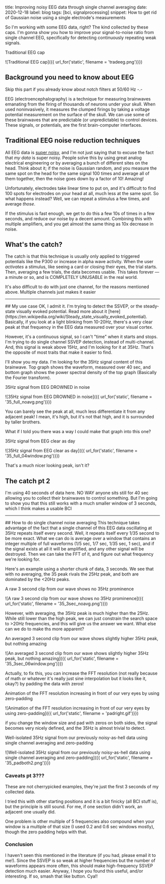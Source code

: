 title: Improving noisy EEG data through single channel averaging
date: 2020-12-18
label: blog
tags: [bci, signalprocessing]
snippet: How to get rid of Gaussian noise using a single electrode's measurements

So I'm working with some EEG data, right? The kind collected by these caps. I'm gonna show you how to improve your signal-to-noise ratio from single channel EEG, specifically for detecting continuously repeating weak signals.

<p class="caption">Traditional EEG cap</p>
![Traditional EEG cap]({{ url_for('static', filename = 'tradeeg.png')}})

## Background you need to know about EEG
Skip this part if you already know about notch filters at 50/60 Hz -.-

EEG (electroencephalography) is a technique for measuring brainwaves emanating from the firing of thousands of neurons under your skull. When used noninvasively, it measures the clumped firings by taking a voltage potential measurement on the surface of the skull. We can use some of these brainwaves that are predictable (or unpredictable) to control devices. These signals, or potentials, are the first brain-computer interfaces. 

## Traditional EEG noise reduction techniques
All EEG data is [super noisy](https://en.wikipedia.org/wiki/P300_(neuroscience)), and I'm not just saying that to excuse the fact that *my data* is super noisy. People solve this by using great analog electrical engineering or by averaging a bunch of different sites on the head. Think about it; if the noise is Gaussian random, and you measure the same spot on the head for the same signal 100 times and average all of them together, then the noise goes down by a factor of 10! Amazing!

Unfortunately, electrodes take linear time to put on, and it's difficult to find 100 spots for electrodes on your head at all, much less at the same spot. So what happens instead? Well, we can repeat a stimulus a few times, and average *those*.

If the stimulus is fast enough, we get to do this a few 10s of times in a few seconds, and reduce our noise by a decent amount. Combining this with multiple amplifiers, and you get almost the same thing as 10x decrease in noise.

## What's the catch? 
The catch is that this technique is usually only applied to triggered potentials like the P300 or increase in alpha wave activity. When the user *activates* a stimulus, like seeing a card or closing their eyes, the trial starts. Then, averaging a few trials, the data becomes usable. This takes forever — a minute or so, and is COMPLETELY UNUSABLE in the real world. 

It's also difficult to do with just one channel, for the reasons mentioned above. Multiple channels just makes it easier

<hr>
## My use case
OK, I admit it. I'm trying to detect the SSVEP, or the steady-state visually evoked potential. Read more about it [here](https://en.wikipedia.org/wiki/Steady_state_visually_evoked_potential). Basically, if you look at a light blinking from 10-20Hz, there's a very clear peak at that frequency in the EEG data measured over your visual cortex. 

However, it's a continuous signal, so I can't "time" when it starts and stops. I'm trying to do single channel SSVEP detection, instead of multi-channel. And, this signal is weak above 15Hz, and I'm looking for it at 35Hz. That's the opposite of most traits that make it easier to find. 

I'll show you my data. I'm looking for the 35Hz signal content of this brainwave. Top graph shows the waveform, measured over 40 sec, and bottom graph shows the power spectral density of the top graph (Basically the Fourier transform).

<p class="caption">35Hz signal from EEG DROWNED in noise</p> 
![35Hz signal from EEG DROWNED in noise]({{ url_for('static', filename = '35_full_noavg.png')}})

You can barely see the peak at all, much less differentiate it from any adjacent peak! I mean, it's high, but it's not that high, and it is surrounded by taller brothers. 

What if I told you there was a way I could make that graph into this one?

<p class="caption">35Hz signal from EEG clear as day</p> 
![35Hz signal from EEG clear as day]({{ url_for('static', filename = '35_full_04window.png')}})

That's a much nicer looking peak, isn't it? 

## The catch pt 2
I'm using 40 seconds of data here. NO WAY anyone sits still for 40 sec allowing you to collect their brainwaves to control something. But I'm going to show you that this still works with a much smaller window of 3 seconds, which I think makes a usable BCI

<hr>
## How to do single channel noise averaging
This technique takes advantage of the fact that a single channel of this EEG data oscillating at 35Hz repeats itself every second. Well, it repeats itself every 1/35 second to be more exact. What we can do is average over a window that contains an integer multiple of full waveforms (1/5 sec, 1/7 sec, 1/35 sec, 1 sec), and if the signal exists at all it will be amplified, and any other signal will be destroyed. Then we can take the FFT of it, and figure out what frequency we're looking for.

Here's an example using a shorter chunk of data, 3 seconds. We see that with no averaging, the 35 peak rivals the 25Hz peak, and both are dominated by the <20Hz peaks. 

<p class="caption">A raw 3 second clip from our wave shows no 35Hz prominence</p> 
![A raw 3 second clip from our wave shows no 35Hz prominence]({{ url_for('static', filename = '35_3sec_noavg.png')}})

However, with averaging, the 35Hz peak is much higher than the 25Hz. While still lower than the high peak, we can just constrain the search space to >20Hz frequencies, and this will give us the answer we want. What else can we do to make ths more apparent?

<p class="caption">An averaged 3 second clip from our wave shows slightly higher 35Hz peak, but nothing amazing</p> 
![An averaged 3 second clip from our wave shows slightly higher 35Hz peak, but nothing amazing]({{ url_for('static', filename = '35_3sec_06window.png')}})

Actually, to fix this, you can increase the FFT resolution (not really because of math or whatever it's really just sine interpolation but it looks like it, okay?) by padding the data with zeros! 

<p class="caption">Animation of the FFT resolution increasing in front of our very eyes by using zero-padding</p> 
![Animation of the FFT resolution increasing in front of our very eyes by using zero-padding]({{ url_for('static', filename = 'padright.gif')}})

if you change the window size and pad with zeros on both sides, the signal becomes very nicely defined, and the 35Hz is almost trivial to detect.

<p class="caption">Well-isolated 35Hz signal from our previously noisy-as-hell data using single channel averaging and zero-padding</p> 
![Well-isolated 35Hz signal from our previously noisy-as-hell data using single channel averaging and zero-padding]({{ url_for('static', filename = '35_padboth2.png')}})

### Caveats pt 3???
These are not cherrypicked examples, they're just the first 3 seconds of my collected data. 

I tried this with other starting positions and it is a bit finicky (all BCI stuff is), but the principle is still sound. For me, if one section didn't work, an adjacent one usually did. 

One problem is other multiple of 5 frequencies also compound when your window is a multiple of that size (I used 0.2 and 0.6 sec windows mostly), though the zero padding helps with that.

### Conclusion
I haven't seen this mentioned in the literature (if you had, please email it to me!). Since the SSVEP is so weak at higher frequencies but the number of waveforms appears more often, this should make high-frequency SSVEP detection much easier. Anyway, I hope you found this useful, and/or interesting. If so, smash that like button. Cya!!

